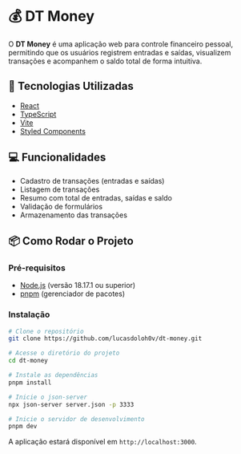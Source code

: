 # 💰 DT Money

O **DT Money** é uma aplicação web para controle financeiro pessoal, permitindo que os usuários registrem entradas e saídas, visualizem transações e acompanhem o saldo total de forma intuitiva.

## 🚀 Tecnologias Utilizadas

- [React](https://reactjs.org/)
- [TypeScript](https://www.typescriptlang.org/)
- [Vite](https://vitejs.dev/)
- [Styled Components](https://styled-components.com/)

## 💻 Funcionalidades

- Cadastro de transações (entradas e saídas)
- Listagem de transações
- Resumo com total de entradas, saídas e saldo
- Validação de formulários
- Armazenamento das transações

## 📦 Como Rodar o Projeto

### Pré-requisitos

- [Node.js](https://nodejs.org/) (versão 18.17.1 ou superior)
- [pnpm](https://pnpm.io/) (gerenciador de pacotes)

### Instalação

```bash
# Clone o repositório
git clone https://github.com/lucasdoloh0v/dt-money.git

# Acesse o diretório do projeto
cd dt-money

# Instale as dependências
pnpm install

# Inicie o json-server
npx json-server server.json -p 3333

# Inicie o servidor de desenvolvimento
pnpm dev
```

A aplicação estará disponível em `http://localhost:3000`.
